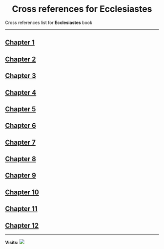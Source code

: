 <div align="center">
  <h1 id="readme">Cross references for <b>Ecclesiastes</b></h1>
</div>

Cross references list for **Ecclesiastes** book

---

## [Chapter 1](1.md)
## [Chapter 2](2.md)
## [Chapter 3](3.md)
## [Chapter 4](4.md)
## [Chapter 5](5.md)
## [Chapter 6](6.md)
## [Chapter 7](7.md)
## [Chapter 8](8.md)
## [Chapter 9](9.md)
## [Chapter 10](10.md)
## [Chapter 11](11.md)
## [Chapter 12](12.md)


---

**Visits:**
![](https://profile-counter.glitch.me/visitCounter_crossrefsChapterList42/count.svg)
